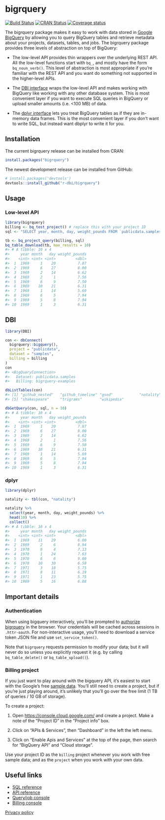
<!-- README.md is generated from README.Rmd. Please edit that file -->

# bigrquery

[![Build
Status](https://travis-ci.org/r-dbi/bigrquery.svg?branch=master)](https://travis-ci.org/r-dbi/bigrquery)
[![CRAN
Status](https://www.r-pkg.org/badges/version/bigrquery)](https://cran.r-project.org/package=bigrquery)
[![Coverage
status](https://codecov.io/gh/r-dbi/bigrquery/branch/master/graph/badge.svg)](https://codecov.io/github/r-dbi/bigrquery?branch=master)

The bigrquery package makes it easy to work with data stored in [Google
BigQuery](https://developers.google.com/bigquery/) by allowing you to
query BigQuery tables and retrieve metadata about your projects,
datasets, tables, and jobs. The bigrquery package provides three levels
of abstraction on top of BigQuery:

  - The low-level API provides thin wrappers over the underlying REST
    API. All the low-level functions start with `bq_`, and mostly have
    the form `bq_noun_verb()`. This level of abstraction is most
    appropriate if you’re familiar with the REST API and you want do
    something not supported in the higher-level APIs.

  - The [DBI interface](http://www.r-dbi.org) wraps the low-level API
    and makes working with BigQuery like working with any other database
    system. This is most convenient layer if you want to execute SQL
    queries in BigQuery or upload smaller amounts (i.e. \<100 MB) of
    data.

  - The [dplyr interface](http://dbplyr.tidyverse.org/) lets you treat
    BigQuery tables as if they are in-memory data frames. This is the
    most convenient layer if you don’t want to write SQL, but instead
    want dbplyr to write it for you.

## Installation

The current bigrquery release can be installed from CRAN:

``` r
install.packages("bigrquery")
```

The newest development release can be installed from GitHub:

``` r
# install.packages('devtools')
devtools::install_github("r-dbi/bigrquery")
```

## Usage

### Low-level API

``` r
library(bigrquery)
billing <- bq_test_project() # replace this with your project ID 
sql <- "SELECT year, month, day, weight_pounds FROM `publicdata.samples.natality`"

tb <- bq_project_query(billing, sql)
bq_table_download(tb, max_results = 10)
#> # A tibble: 10 x 4
#>     year month   day weight_pounds
#>    <int> <int> <int>         <dbl>
#>  1  1969     1    20          7.87
#>  2  1969     6    27          8.00
#>  3  1969     2    14          6.62
#>  4  1969     2     1          7.56
#>  5  1969     6     9          7.50
#>  6  1969    10    21          6.31
#>  7  1969     1    14          5.69
#>  8  1969     6     5          7.94
#>  9  1969     5     8          7.94
#> 10  1969     1     3          6.31
```

## DBI

``` r
library(DBI)

con <- dbConnect(
  bigrquery::bigquery(),
  project = "publicdata",
  dataset = "samples",
  billing = billing
)
con 
#> <BigQueryConnection>
#>   Dataset: publicdata.samples
#>   Billing: bigrquery-examples

dbListTables(con)
#> [1] "github_nested"   "github_timeline" "gsod"            "natality"       
#> [5] "shakespeare"     "trigrams"        "wikipedia"

dbGetQuery(con, sql, n = 10)
#> # A tibble: 10 x 4
#>     year month   day weight_pounds
#>    <int> <int> <int>         <dbl>
#>  1  1969     1    20          7.87
#>  2  1969     6    27          8.00
#>  3  1969     2    14          6.62
#>  4  1969     2     1          7.56
#>  5  1969     6     9          7.50
#>  6  1969    10    21          6.31
#>  7  1969     1    14          5.69
#>  8  1969     6     5          7.94
#>  9  1969     5     8          7.94
#> 10  1969     1     3          6.31
```

### dplyr

``` r
library(dplyr)

natality <- tbl(con, "natality")

natality %>%
  select(year, month, day, weight_pounds) %>% 
  head(10) %>%
  collect()
#> # A tibble: 10 x 4
#>     year month   day weight_pounds
#>    <int> <int> <int>         <dbl>
#>  1  1969    11    29          6.00
#>  2  1969     2     6          8.94
#>  3  1970     9     4          7.13
#>  4  1970     1    24          7.63
#>  5  1970     6     6          9.00
#>  6  1970    10    30          6.50
#>  7  1971     3    18          5.75
#>  8  1971     8    11          6.19
#>  9  1971     1    23          5.75
#> 10  1969     5    16          6.88
```

## Important details

### Authentication

When using bigquery interactively, you’ll be prompted to [authorize
bigrquery](https://developers.google.com/bigquery/authorization) in the
browser. Your credentials will be cached across sessions in
`.httr-oauth`. For non-interactive usage, you’ll need to download a
service token JSON file and use `set_service_token()`.

Note that `bigrquery` requests permission to modify your data; but it
will never do so unless you explicitly request it (e.g. by calling
`bq_table_delete()` or `bq_table_upload()`).

### Billing project

If you just want to play around with the bigquery API, it’s easiest to
start with the Google’s free [sample
data](https://developers.google.com/bigquery/docs/sample-tables). You’ll
still need to create a project, but if you’re just playing around, it’s
unlikely that you’ll go over the free limit (1 TB of queries / 10 GB of
storage).

To create a project:

1.  Open <https://console.cloud.google.com/> and create a project. Make
    a note of the “Project ID” in the “Project info” box.

2.  Click on “APIs & Services”, then “Dashboard” in the left the left
    menu.

3.  Click on “Enable Apis and Services” at the top of the page, then
    search for “BigQuery API” and “Cloud storage”.

Use your project ID as the `billing` project whenever you work with free
sample data; and as the `project` when you work with your own data.

## Useful links

  - [SQL
    reference](https://developers.google.com/bigquery/query-reference)
  - [API
    reference](https://developers.google.com/bigquery/docs/reference/v2/)
  - [Query/job console](https://bigquery.cloud.google.com/)
  - [Billing console](https://console.cloud.google.com/)

[Privacy policy](https://www.tidyverse.org/google_privacy_policy)
